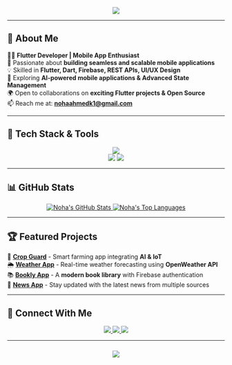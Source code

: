 <div align="center">
    <img src="https://readme-typing-svg.herokuapp.com/?font=Fira+Code&size=35&duration=4000&pause=1000&center=true&vCenter=true&width=700&height=70&lines=Hey+There!+🚀;+I'm+Noha+Ahmed+💜" />
</div>

---

## 🌟 About Me

👩‍💻 **Flutter Developer | Mobile App Enthusiast**  
🎯 Passionate about **building seamless and scalable mobile applications**  
💡 Skilled in **Flutter, Dart, Firebase, REST APIs, UI/UX Design**  
📌 Exploring **AI-powered mobile applications & Advanced State Management**  
🌍 Open to collaborations on **exciting Flutter projects & Open Source**  
📫 Reach me at: **nohaahmedk1@gmail.com**  

---

## 🚀 Tech Stack & Tools

<p align="center">
    <img src="https://skillicons.dev/icons?i=dart,flutter,firebase,androidstudio,git,github,figma,postman,vscode,linux" />
    <br>
    <img src="https://img.shields.io/badge/-State Management-blue?style=for-the-badge" />
    <img src="https://img.shields.io/badge/-API Integration-orange?style=for-the-badge" />
</p>

---

## 📊 GitHub Stats

<p align="center">
    <a href="https://github.com/NohaAhmedk/github-readme-stats">
        <img alt="Noha's GitHub Stats" src="https://github-readme-stats.vercel.app/api?username=NohaAhmedk&show_icons=true&count_private=true&theme=radical&hide_border=true" />
    </a>
    <a href="https://github.com/NohaAhmedk/github-readme-stats">
        <img alt="Noha's Top Languages" src="https://github-readme-stats.vercel.app/api/top-langs/?username=NohaAhmedk&langs_count=8&layout=compact&theme=radical&hide_border=true" />
    </a>
</p>

---

## 🏆 Featured Projects

🌾 [**Crop Guard**](https://github.com/NohaAhmedk/crop-guard) - Smart farming app integrating **AI & IoT**  
🌦️ [**Weather App**](https://github.com/NohaAhmedk/weather_app) - Real-time weather forecasting using **OpenWeather API**  
📚 [**Bookly App**](https://github.com/NohaAhmedk/BooklyApp) - A **modern book library** with Firebase authentication  
📰 [**News App**](https://github.com/NohaAhmedk/NewsApp) - Stay updated with the latest news from multiple sources  

---

## 🤝 Connect With Me

<p align="center">
    <a href="https://linkedin.com/in/nohaahmedk1" target="_blank">
        <img src="https://img.shields.io/badge/LinkedIn-0077B5?style=for-the-badge&logo=linkedin&logoColor=white" />
    </a>
    <a href="mailto:nohaahmedk1@gmail.com">
        <img src="https://img.shields.io/badge/Gmail-D14836?style=for-the-badge&logo=gmail&logoColor=white" />
    </a>
    <a href="https://github.com/NohaAhmedk">
        <img src="https://img.shields.io/badge/GitHub-100000?style=for-the-badge&logo=github&logoColor=white" />
    </a>
</p>

---

<h3 align="center">
    <img src="https://readme-typing-svg.herokuapp.com/?font=Fira+Code&size=25&duration=4000&pause=1000&center=true&vCenter=true&width=600&height=70&lines=Thanks+for+visiting!+💜;+Let's+connect+and+build+awesome+apps!+🚀" />
</h3>
